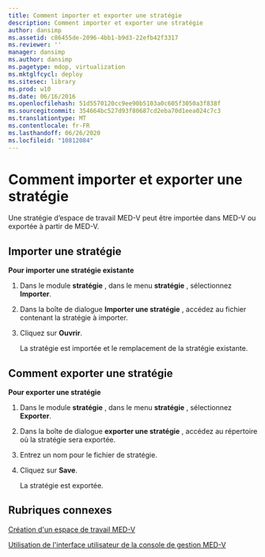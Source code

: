 ```yaml
---
title: Comment importer et exporter une stratégie
description: Comment importer et exporter une stratégie
author: dansimp
ms.assetid: c86455de-2096-4bb1-b9d3-22efb42f3317
ms.reviewer: ''
manager: dansimp
ms.author: dansimp
ms.pagetype: mdop, virtualization
ms.mktglfcycl: deploy
ms.sitesec: library
ms.prod: w10
ms.date: 06/16/2016
ms.openlocfilehash: 51d5570120cc9ee90b5103a0c605f3050a3f838f
ms.sourcegitcommit: 354664bc527d93f80687cd2eba70d1eea024c7c3
ms.translationtype: MT
ms.contentlocale: fr-FR
ms.lasthandoff: 06/26/2020
ms.locfileid: "10812084"
---
```

# Comment importer et exporter une stratégie


Une stratégie d’espace de travail MED-V peut être importée dans MED-V ou exportée à partir de MED-V.

## Importer une stratégie


**Pour importer une stratégie existante**

1.  Dans le module **stratégie** , dans le menu **stratégie** , sélectionnez **Importer**.

2.  Dans la boîte de dialogue **Importer une stratégie** , accédez au fichier contenant la stratégie à importer.

3.  Cliquez sur **Ouvrir**.

    La stratégie est importée et le remplacement de la stratégie existante.

## Comment exporter une stratégie


**Pour exporter une stratégie**

1.  Dans le module **stratégie** , dans le menu **stratégie** , sélectionnez **Exporter**.

2.  Dans la boîte de dialogue **exporter une stratégie** , accédez au répertoire où la stratégie sera exportée.

3.  Entrez un nom pour le fichier de stratégie.

4.  Cliquez sur **Save**.

    La stratégie est exportée.

## Rubriques connexes


[Création d'un espace de travail MED-V](creating-a-med-v-workspacemedv-10-sp1.md)

[Utilisation de l'interface utilisateur de la console de gestion MED-V](using-the-med-v-management-console-user-interface.md)

 

 






